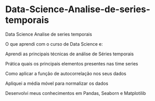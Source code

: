 # Data-Science-Analise-de-series-temporais
Data Science  Analise de series temporais

O que aprendi com o curso de Data Science e:

Aprendi as principais técnicas de análise de Séries temporais

Prática quais os principais elementos presentes nas time series

Como aplicar a função de autocorrelação nos seus dados

Apliquei a média móvel para normalizar os dados

Desenvolvi meus conhecimentos em Pandas, Seaborn e Matplotilib
